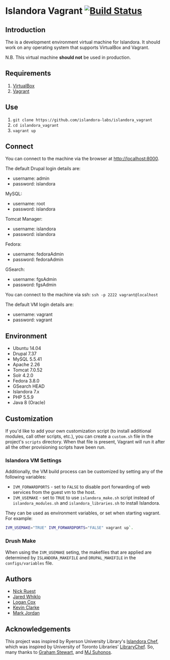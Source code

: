 # Islandora Vagrant [![Build Status](https://travis-ci.org/Islandora-Labs/islandora_vagrant.svg?branch=master)](https://travis-ci.org/Islandora-Labs/islandora_vagrant)

## Introduction

The is a development environment virtual machine for Islandora. It should work on any operating system that supports VirtualBox and Vagrant.

N.B. This virtual machine **should not** be used in production.

## Requirements

1. [VirtualBox](https://www.virtualbox.org/)
2. [Vagrant](http://www.vagrantup.com/)

## Use

1. `git clone https://github.com/islandora-labs/islandora_vagrant`
2. `cd islandora_vagrant`
3. `vagrant up`

## Connect

You can connect to the machine via the browser at [http://localhost:8000](http://localhost:8000).

The default Drupal login details are:
  - username: admin
  - password: islandora

MySQL:
  - username: root
  - password: islandora

Tomcat Manager:
  - username: islandora
  - password: islandora

Fedora:
  - username: fedoraAdmin
  - password: fedoraAdmin

GSearch:
  - username: fgsAdmin
  - password: fgsAdmin

You can connect to the machine via ssh: `ssh -p 2222 vagrant@localhost`

The default VM login details are:
  - username: vagrant
  - password: vagrant

## Environment

- Ubuntu 14.04
- Drupal 7.37
- MySQL 5.5.41
- Apache 2.26
- Tomcat 7.0.52
- Solr 4.2.0
- Fedora 3.8.0
- GSearch HEAD
- Islandora 7.x
- PHP 5.5.9 
- Java 8 (Oracle)

## Customization

If you'd like to add your own customization script (to install additional modules, call other scripts, etc.), you can create a `custom.sh` file in the project's `scripts` directory. When that file is present, Vagrant will run it after all the other provisioning scripts have been run.

### Islandora VM Settings

Additionally, the VM build process can be customized by setting any of the following variables:

- `IVM_FORWARDPORTS` - set to `FALSE` to disable port forwarding of web services from the guest vm to the host.
- `IVM_USEMAKE` - set to `TRUE` to use `islandora_make.sh` script instead of `islandora_modules.sh` and `islandora_libraries.sh` to install Islandora.

They can be used as environment variables, or set when starting vagrant. For example:

```bash
IVM_USEMAKE="TRUE" IVM_FORWARDPORTS="FALSE" vagrant up`. 
```

### Drush Make

When using the `IVM_USEMAKE` seting, the makefiles that are applied are determined by  `ISLANDORA_MAKEFILE` and `DRUPAL_MAKEFILE` in the `configs/variables` file.




## Authors

* [Nick Ruest](https://github.com/ruebot)
* [Jared Whiklo](https://github.com/whikloj)
* [Logan Cox](https://github.com/lo5an)
* [Kevin Clarke](https://github.com/ksclarke)
* [Mark Jordan](https://github.com/mjordan)

## Acknowledgements

This project was inspired by Ryerson University Library's [Islandora Chef](https://github.com/ryersonlibrary/islandora_chef), which was inspired by University of Toronto Libraries' [LibraryChef](https://github.com/utlib/chef-islandora). So, many thanks to [Graham Stewart](https://github.com/whitepine23), and [MJ Suhonos](http://github.com/mjsuhonos/).

